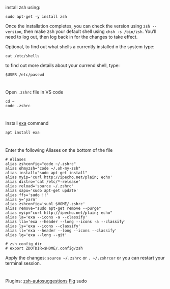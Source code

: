install zsh using: 
```
sudo apt-get -y install zsh
```
Once the installation completes, you can check the version using `zsh --version`, then make zsh your default shell using `chsh -s /bin/zsh`. You’ll need to log out, then log back in for the changes to take effect.


Optional, to find out what shells a currently installed n the system type:
```
cat /etc/shells
```
to find out more details about your currend shell, type:
```
$USER /etc/passwd
```
#
Open `.zshrc` file in VS code 
```
cd ~
code .zshrc
```
#
Install [exa](https://the.exa.website) command
```
apt install exa
```
#
Enter the following Aliases on the bottom of the file 
```
# Aliases
alias zshconfig="code ~/.zshrc"
alias ohmyzsh="code ~/.oh-my-zsh"
alias install="sudo apt-get install"
alias myip='curl http://ipecho.net/plain; echo'
alias distro='cat /etc/*-release'
alias reload='source ~/.zshrc'
alias sapu='sudo apt-get update'
alias ffs='sudo !!'
alias y='yarn'
alias zshconfig='subl $HOME/.zshrc'
alias remove="sudo apt-get remove --purge"
alias myip="curl http://ipecho.net/plain; echo"
alias la='exa --icons -a --classify'
alias lla='exa --header --long --icons -a --classify'
alias ls='exa --icons --classify'
alias ll='exa --header --long --icons --classify'
alias lg='exa --long --git'

# zsh config dir
# export ZDOTDIR=$HOME/.config/zsh

```
Apply the changes: `source ~/.zshrc` or `. ~/.zshrcor` or you can restart your terminal session.
#
Plugins:
[zsh-autosuggestions](https://github.com/zsh-users/zsh-autosuggestions)
[Fig](https://fig.io/download)
sudo


